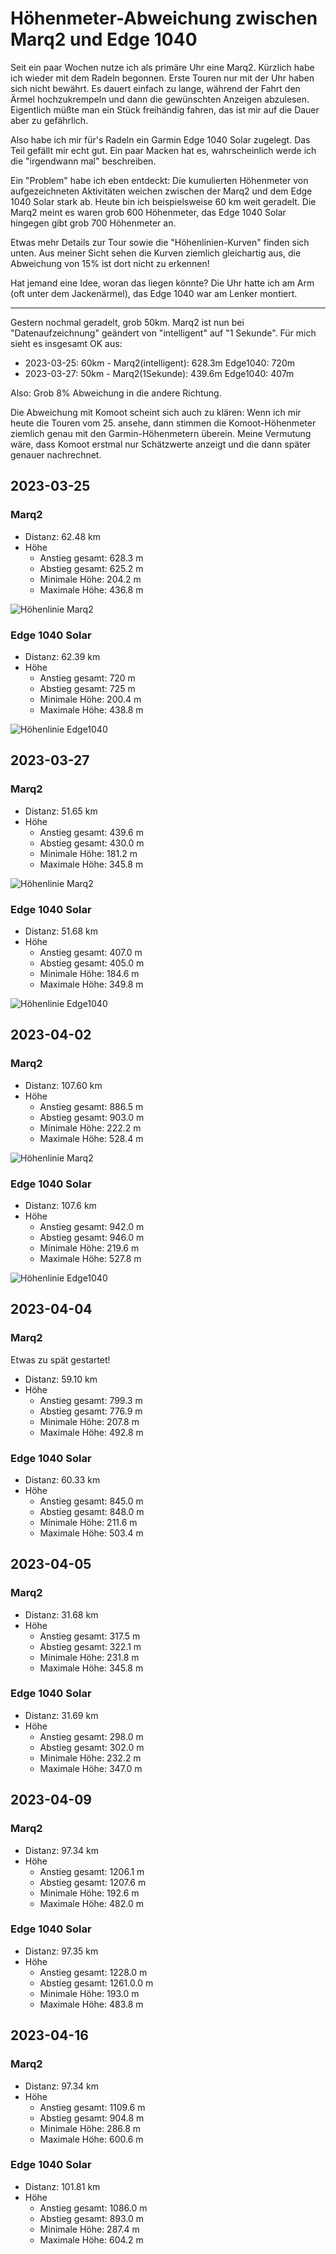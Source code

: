 Höhenmeter-Abweichung zwischen Marq2 und Edge 1040
==================================================

Seit ein paar Wochen nutze ich als primäre Uhr eine Marq2.
Kürzlich habe ich wieder mit dem Radeln begonnen. Erste Touren
nur mit der Uhr haben sich nicht bewährt. Es dauert einfach
zu lange, während der Fahrt den Ärmel hochzukrempeln und
dann die gewünschten Anzeigen abzulesen. Eigentlich müßte man
ein Stück freihändig fahren, das ist mir auf die Dauer
aber zu gefährlich.

Also habe ich mir für's Radeln ein Garmin Edge 1040 Solar zugelegt.
Das Teil gefällt mir echt gut. Ein paar Macken hat es,
wahrscheinlich werde ich die "irgendwann mal" beschreiben.

Ein "Problem" habe ich eben entdeckt: Die kumulierten Höhenmeter
von aufgezeichneten Aktivitäten weichen zwischen der Marq2 und
dem Edge 1040 Solar stark ab. Heute bin ich beispielsweise
60 km weit geradelt. Die Marq2 meint es waren grob 600 Höhenmeter,
das Edge 1040 Solar hingegen gibt grob 700 Höhenmeter an.

Etwas mehr Details zur Tour sowie die "Höhenlinien-Kurven"
finden sich unten. Aus meiner Sicht sehen die Kurven ziemlich
gleichartig aus, die Abweichung von 15% ist dort nicht zu erkennen!

Hat jemand eine Idee, woran das liegen könnte? Die Uhr hatte
ich am Arm (oft unter dem Jackenärmel), das Edge 1040 war
am Lenker montiert.

----------

Gestern nochmal geradelt, grob 50km. Marq2 ist nun bei "Datenaufzeichnung" geändert von "intelligent" auf "1 Sekunde". Für mich sieht es insgesamt OK aus:

- 2023-03-25: 60km - Marq2(intelligent): 628.3m Edge1040: 720m
- 2023-03-27: 50km - Marq2(1Sekunde): 439.6m Edge1040: 407m

Also: Grob 8% Abweichung in die andere Richtung.

Die Abweichung mit Komoot scheint sich auch zu klären: Wenn ich mir heute die Touren vom 25. ansehe, dann stimmen
die Komoot-Höhenmeter ziemlich genau mit den Garmin-Höhenmetern überein. Meine Vermutung wäre, dass Komoot erstmal nur Schätzwerte anzeigt und die dann später genauer nachrechnet.

2023-03-25
----------

### Marq2

- Distanz: 62.48 km
- Höhe
  - Anstieg gesamt: 628.3 m
  - Abstieg gesamt: 625.2 m
  - Minimale Höhe: 204.2 m
  - Maximale Höhe: 436.8 m

![Höhenlinie Marq2](m2-2023-03-25_hoehe.png)

### Edge 1040 Solar

- Distanz: 62.39 km
- Höhe
  - Anstieg gesamt: 720 m
  - Abstieg gesamt: 725 m
  - Minimale Höhe: 200.4 m
  - Maximale Höhe: 438.8 m

![Höhenlinie Edge1040](e1040-2023-03-25_hoehe.png)

2023-03-27
----------

### Marq2

- Distanz: 51.65 km
- Höhe
  - Anstieg gesamt: 439.6 m
  - Abstieg gesamt: 430.0 m
  - Minimale Höhe: 181.2 m
  - Maximale Höhe: 345.8 m

![Höhenlinie Marq2](m2-2023-03-27_hoehe.png)

### Edge 1040 Solar

- Distanz: 51.68 km
- Höhe
  - Anstieg gesamt: 407.0 m
  - Abstieg gesamt: 405.0 m
  - Minimale Höhe: 184.6 m
  - Maximale Höhe: 349.8 m

![Höhenlinie Edge1040](e1040-2023-03-27_hoehe.png)

2023-04-02
----------

### Marq2

- Distanz: 107.60 km
- Höhe
  - Anstieg gesamt: 886.5 m
  - Abstieg gesamt: 903.0 m
  - Minimale Höhe: 222.2 m
  - Maximale Höhe: 528.4 m

![Höhenlinie Marq2](m2-2023-04-02_hoehe.png)

### Edge 1040 Solar

- Distanz: 107.6 km
- Höhe
  - Anstieg gesamt: 942.0 m
  - Abstieg gesamt: 946.0 m
  - Minimale Höhe: 219.6 m
  - Maximale Höhe: 527.8 m

![Höhenlinie Edge1040](e1040-2023-04-02_hoehe.png)

2023-04-04
----------

### Marq2

Etwas zu spät gestartet!

- Distanz: 59.10 km
- Höhe
  - Anstieg gesamt: 799.3 m
  - Abstieg gesamt: 776.9 m
  - Minimale Höhe: 207.8 m
  - Maximale Höhe: 492.8 m

### Edge 1040 Solar

- Distanz: 60.33 km
- Höhe
  - Anstieg gesamt: 845.0 m
  - Abstieg gesamt: 848.0 m
  - Minimale Höhe: 211.6 m
  - Maximale Höhe: 503.4 m

2023-04-05
----------

### Marq2

- Distanz: 31.68 km
- Höhe
  - Anstieg gesamt: 317.5 m
  - Abstieg gesamt: 322.1 m
  - Minimale Höhe: 231.8 m
  - Maximale Höhe: 345.8 m

### Edge 1040 Solar

- Distanz: 31.69 km
- Höhe
  - Anstieg gesamt: 298.0 m
  - Abstieg gesamt: 302.0 m
  - Minimale Höhe: 232.2 m
  - Maximale Höhe: 347.0 m

2023-04-09
----------

### Marq2

- Distanz: 97.34 km
- Höhe
  - Anstieg gesamt: 1206.1 m
  - Abstieg gesamt: 1207.6 m
  - Minimale Höhe: 192.6 m
  - Maximale Höhe: 482.0 m

### Edge 1040 Solar

- Distanz: 97.35 km
- Höhe
  - Anstieg gesamt: 1228.0 m
  - Abstieg gesamt: 1261.0.0 m
  - Minimale Höhe: 193.0 m
  - Maximale Höhe: 483.8 m

2023-04-16
----------

### Marq2

- Distanz: 97.34 km
- Höhe
  - Anstieg gesamt: 1109.6 m
  - Abstieg gesamt: 904.8 m
  - Minimale Höhe: 286.8 m
  - Maximale Höhe: 600.6 m

### Edge 1040 Solar

- Distanz: 101.81 km
- Höhe
  - Anstieg gesamt: 1086.0 m
  - Abstieg gesamt: 893.0 m
  - Minimale Höhe: 287.4 m
  - Maximale Höhe: 604.2 m
